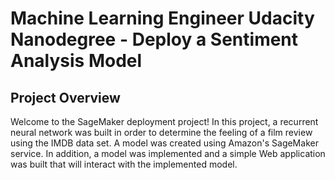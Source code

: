 # Machine Learning Engineer Udacity Nanodegree - Deploy a Sentiment Analysis Model

## Project Overview

Welcome to the SageMaker deployment project! In this project, a recurrent neural network was built in order to determine the feeling of a film review using the IMDB data set. A model was created using Amazon's SageMaker service. In addition, a model was implemented and a simple Web application was built that will interact with the implemented model.


